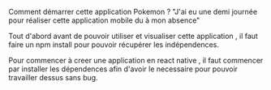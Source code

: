 Comment démarrer cette application Pokemon ? 
"J'ai eu une demi journée pour réaliser cette application mobile du à mon absence"

Tout d'abord avant de pouvoir utiliser et visualiser cette application , il faut faire un npm install pour pouvoir récupérer les indépendences.

Pour commencer à creer une application en react native , il faut commencer par installer les dépendences afin d'avoir le necessaire pour pouvoir travailler dessus sans bug. 




